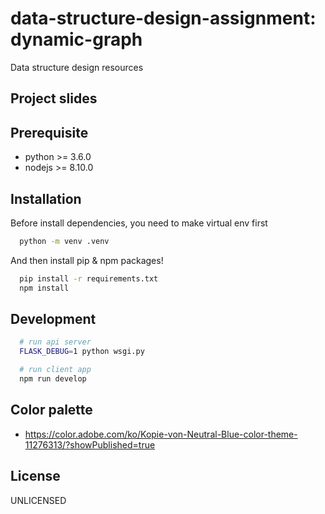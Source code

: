 # data-structure-design-assignment: dynamic-graph

Data structure design resources

## Project slides

## Prerequisite

- python >= 3.6.0
- nodejs >= 8.10.0

## Installation

Before install dependencies, you need to make virtual env first

```sh
  python -m venv .venv
```

And then install pip & npm packages!

```sh
  pip install -r requirements.txt
  npm install
```

## Development

```sh
  # run api server
  FLASK_DEBUG=1 python wsgi.py

  # run client app
  npm run develop
```

## Color palette

- https://color.adobe.com/ko/Kopie-von-Neutral-Blue-color-theme-11276313/?showPublished=true

## License

UNLICENSED
